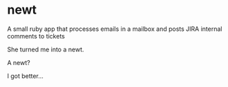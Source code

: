 # newt
A small ruby app that processes emails in a mailbox and posts JIRA internal comments to tickets

She turned me into a newt.

A newt?

I got better...
